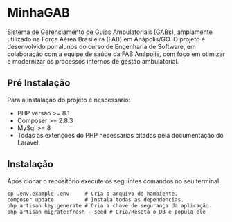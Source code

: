 # MinhaGAB

Sistema de Gerenciamento de Guias Ambulatoriais (GABs), amplamente utilizado na Força Aérea Brasileira (FAB) em Anápolis/GO.
O projeto é desenvolvido por alunos do curso de Engenharia de Software, em colaboração com a equipe de saúde da FAB Anápolis, com foco em otimizar e modernizar os processos internos de gestão ambulatorial.

## Pré Instalação

Para a instalaçao do projeto é nescessario:

* PHP versão >= 8.1
* Composer >= 2.8.3
* MySql >= 8 
* Todas as extenções do PHP necessarias citadas pela documentação do Laravel.

## Instalação

Após clonar o repositório execute os seguintes comandos no seu terminal.

```
cp .env.example .env     # Cria o arquivo de hambiente.
composer update          # Instala todas as dependencias.
php artisan key:generate # Cria a chave de segurança da aplicação.
php artisan migrate:fresh --seed # Cria/Reseta o DB e popula ele

```